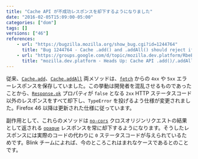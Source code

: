 ```yaml
---
title: "Cache API が不成功レスポンスを却下するようになりました"
date: "2016-02-05T15:09:00-05:00"
categories: ["dom"]
tags: []
versions: ["46"]
references:
    - url: "https://bugzilla.mozilla.org/show_bug.cgi?id=1244764"
      title: "Bug 1244764 - Cache .add() and .addAll() should reject if any response is not ok()"
    - url: "https://groups.google.com/d/topic/mozilla.dev.platform/RbeEXAQ-yNQ/discussion"
      title: "mozilla.dev.platform - Heads Up: Cache API .add()/.addAll() non-backward compatible change"
---
```

従来、[`Cache.add`](https://developer.mozilla.org/docs/Web/API/Cache/add)、[`Cache.addAll`](https://developer.mozilla.org/docs/Web/API/Cache/addAll) 両メソッドは、[`fetch`](https://developer.mozilla.org/docs/Web/API/Globalfetch/fetch) からの `4xx` や `5xx` エラーレスポンスを保存していました。この挙動は開発者を混乱させるものであったことから、[`Response.ok`](https://developer.mozilla.org/docs/Web/API/Response/ok) プロパティが `false` となる `2xx` HTTP ステータスコード以外のレスポンスをすべて却下し、`TypeError` を投げるよう仕様が変更されました。Firefox 46 以降は更新された仕様に従っています。

副作用として、これらのメソッドは [`no-cors`](https://developer.mozilla.org/docs/Web/API/Request/mode) クロスオリジンリクエストの結果として返される [`opaque`](https://developer.mozilla.org/docs/Web/API/Response/type) レスポンスを常に却下するようになります。そうしたレスポンスには実際のコードの代わりに `0` ステータスコードが与えられているためです。Blink チームによれば、今のところこれはまれなケースであるとのことです。
